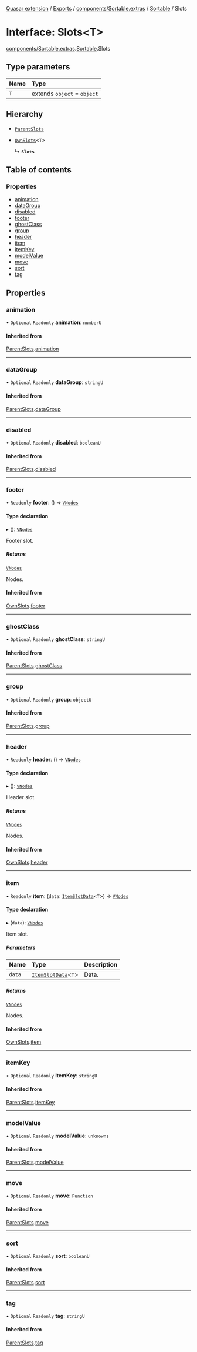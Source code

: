 [Quasar extension](../index.md) / [Exports](../modules.md) / [components/Sortable.extras](../modules/components_Sortable_extras.md) / [Sortable](../modules/components_Sortable_extras.Sortable.md) / Slots

# Interface: Slots<T\>

[components/Sortable.extras](../modules/components_Sortable_extras.md).[Sortable](../modules/components_Sortable_extras.Sortable.md).Slots

## Type parameters

| Name | Type |
| :------ | :------ |
| `T` | extends `object` = `object` |

## Hierarchy

- [`ParentSlots`](components_Sortable_extras.Sortable.ParentSlots.md)

- [`OwnSlots`](components_Sortable_extras.Sortable.OwnSlots.md)<`T`\>

  ↳ **`Slots`**

## Table of contents

### Properties

- [animation](components_Sortable_extras.Sortable.Slots.md#animation)
- [dataGroup](components_Sortable_extras.Sortable.Slots.md#datagroup)
- [disabled](components_Sortable_extras.Sortable.Slots.md#disabled)
- [footer](components_Sortable_extras.Sortable.Slots.md#footer)
- [ghostClass](components_Sortable_extras.Sortable.Slots.md#ghostclass)
- [group](components_Sortable_extras.Sortable.Slots.md#group)
- [header](components_Sortable_extras.Sortable.Slots.md#header)
- [item](components_Sortable_extras.Sortable.Slots.md#item)
- [itemKey](components_Sortable_extras.Sortable.Slots.md#itemkey)
- [modelValue](components_Sortable_extras.Sortable.Slots.md#modelvalue)
- [move](components_Sortable_extras.Sortable.Slots.md#move)
- [sort](components_Sortable_extras.Sortable.Slots.md#sort)
- [tag](components_Sortable_extras.Sortable.Slots.md#tag)

## Properties

### animation

• `Optional` `Readonly` **animation**: `numberU`

#### Inherited from

[ParentSlots](components_Sortable_extras.Sortable.ParentSlots.md).[animation](components_Sortable_extras.Sortable.ParentSlots.md#animation)

___

### dataGroup

• `Optional` `Readonly` **dataGroup**: `stringU`

#### Inherited from

[ParentSlots](components_Sortable_extras.Sortable.ParentSlots.md).[dataGroup](components_Sortable_extras.Sortable.ParentSlots.md#datagroup)

___

### disabled

• `Optional` `Readonly` **disabled**: `booleanU`

#### Inherited from

[ParentSlots](components_Sortable_extras.Sortable.ParentSlots.md).[disabled](components_Sortable_extras.Sortable.ParentSlots.md#disabled)

___

### footer

• `Readonly` **footer**: () => [`VNodes`](../modules/components_api_misc.md#vnodes)

#### Type declaration

▸ (): [`VNodes`](../modules/components_api_misc.md#vnodes)

Footer slot.

##### Returns

[`VNodes`](../modules/components_api_misc.md#vnodes)

Nodes.

#### Inherited from

[OwnSlots](components_Sortable_extras.Sortable.OwnSlots.md).[footer](components_Sortable_extras.Sortable.OwnSlots.md#footer)

___

### ghostClass

• `Optional` `Readonly` **ghostClass**: `stringU`

#### Inherited from

[ParentSlots](components_Sortable_extras.Sortable.ParentSlots.md).[ghostClass](components_Sortable_extras.Sortable.ParentSlots.md#ghostclass)

___

### group

• `Optional` `Readonly` **group**: `objectU`

#### Inherited from

[ParentSlots](components_Sortable_extras.Sortable.ParentSlots.md).[group](components_Sortable_extras.Sortable.ParentSlots.md#group)

___

### header

• `Readonly` **header**: () => [`VNodes`](../modules/components_api_misc.md#vnodes)

#### Type declaration

▸ (): [`VNodes`](../modules/components_api_misc.md#vnodes)

Header slot.

##### Returns

[`VNodes`](../modules/components_api_misc.md#vnodes)

Nodes.

#### Inherited from

[OwnSlots](components_Sortable_extras.Sortable.OwnSlots.md).[header](components_Sortable_extras.Sortable.OwnSlots.md#header)

___

### item

• `Readonly` **item**: (`data`: [`ItemSlotData`](components_Sortable_extras.Sortable.ItemSlotData.md)<`T`\>) => [`VNodes`](../modules/components_api_misc.md#vnodes)

#### Type declaration

▸ (`data`): [`VNodes`](../modules/components_api_misc.md#vnodes)

Item slot.

##### Parameters

| Name | Type | Description |
| :------ | :------ | :------ |
| `data` | [`ItemSlotData`](components_Sortable_extras.Sortable.ItemSlotData.md)<`T`\> | Data. |

##### Returns

[`VNodes`](../modules/components_api_misc.md#vnodes)

Nodes.

#### Inherited from

[OwnSlots](components_Sortable_extras.Sortable.OwnSlots.md).[item](components_Sortable_extras.Sortable.OwnSlots.md#item)

___

### itemKey

• `Optional` `Readonly` **itemKey**: `stringU`

#### Inherited from

[ParentSlots](components_Sortable_extras.Sortable.ParentSlots.md).[itemKey](components_Sortable_extras.Sortable.ParentSlots.md#itemkey)

___

### modelValue

• `Optional` `Readonly` **modelValue**: `unknowns`

#### Inherited from

[ParentSlots](components_Sortable_extras.Sortable.ParentSlots.md).[modelValue](components_Sortable_extras.Sortable.ParentSlots.md#modelvalue)

___

### move

• `Optional` `Readonly` **move**: `Function`

#### Inherited from

[ParentSlots](components_Sortable_extras.Sortable.ParentSlots.md).[move](components_Sortable_extras.Sortable.ParentSlots.md#move)

___

### sort

• `Optional` `Readonly` **sort**: `booleanU`

#### Inherited from

[ParentSlots](components_Sortable_extras.Sortable.ParentSlots.md).[sort](components_Sortable_extras.Sortable.ParentSlots.md#sort)

___

### tag

• `Optional` `Readonly` **tag**: `stringU`

#### Inherited from

[ParentSlots](components_Sortable_extras.Sortable.ParentSlots.md).[tag](components_Sortable_extras.Sortable.ParentSlots.md#tag)
